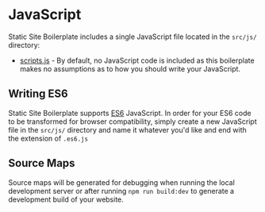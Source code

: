 # JavaScript

Static Site Boilerplate includes a single JavaScript file located in the `src/js/` directory:

* [scripts.js](https://github.com/ericalli/static-site-boilerplate/blob/master/src/js/scripts.js) - By default, no JavaScript code is included as this boilerplate makes no assumptions as to how you should write your JavaScript. 

## Writing ES6

Static Site Boilerplate supports [ES6](http://es6-features.org/) JavaScript. In order for your ES6 code to be transformed for browser compatibility, simply create a new JavaScript file in the `src/js/` directory and name it whatever you'd like and end with the extension of `.es6.js`

## Source Maps

Source maps will be generated for debugging when running the local development server or after running `npm run build:dev` to generate a development build of your website.

